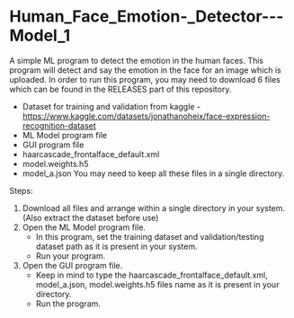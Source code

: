 # Human_Face_Emotion-_Detector---Model_1
A simple ML program to detect the emotion in the human faces. 
This program will detect and say the emotion in the face for an image which is uploaded.
In order to run this program, you may need to download 6 files which can be found in the RELEASES part of this repository.
- Dataset for training and validation from kaggle - https://www.kaggle.com/datasets/jonathanoheix/face-expression-recognition-dataset
- ML Model program file
- GUI program file
- haarcascade_frontalface_default.xml
- model.weights.h5
- model_a.json
You may need to keep all these files in a single directory.

Steps:
1. Download all files and arrange within a single directory in your system. (Also extract the dataset before use)
2. Open the ML Model program file.
   - In this program, set the training dataset and validation/testing dataset path as it is present in your system.
   - Run your program.
3. Open the GUI program file.
   - Keep in mind to type the haarcascade_frontalface_default.xml, model_a.json, model.weights.h5 files name as it is present in your directory.
   - Run the program. 
